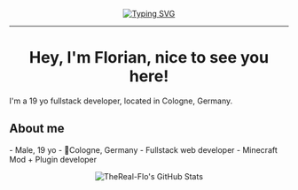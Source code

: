 <p align="center">
    <a href="https://git.io/typing-svg"><img src="https://readme-typing-svg.demolab.com?font=Poppins&size=28&pause=500&color=F7D43D&center=true&vCenter=true&random=false&width=550&lines=Hey%2C+I'm+Flo+%F0%9F%91%8B;I'm+a+fullstack+developer;My+tech+stacks%3A+HTML%2C+TS%2C+JS%2C+CSS%2C+Java" alt="Typing SVG" /></a>
</p>
<hr />
<h1 align="center">Hey, I'm Florian, nice to see you here!</h1>
I'm a 19 yo fullstack developer, located in Cologne, Germany.

<h2>About me</h2>
- Male, 19 yo
- 📍Cologne, Germany
- Fullstack web developer
- Minecraft Mod + Plugin developer

<p align="center">
    <img src="https://github-readme-stats.vercel.app/api?username=TheReal-Flo&theme=cobalt&show_icons=true&hide_border=true&count_private=true" alt="TheReal-Flo's GitHub Stats" />
</p>